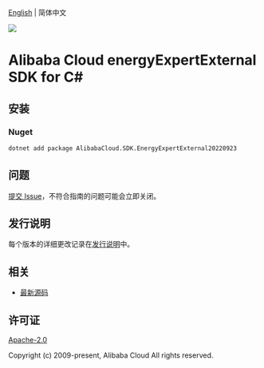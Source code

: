 [English](README.md) | 简体中文

![](https://aliyunsdk-pages.alicdn.com/icons/AlibabaCloud.svg)

# Alibaba Cloud energyExpertExternal SDK for C#

## 安装

### Nuget

```bash
dotnet add package AlibabaCloud.SDK.EnergyExpertExternal20220923
```

## 问题

[提交 Issue](https://github.com/aliyun/alibabacloud-csharp-sdk/issues/new)，不符合指南的问题可能会立即关闭。

## 发行说明

每个版本的详细更改记录在[发行说明](./ChangeLog.md)中。

## 相关

* [最新源码](https://github.com/aliyun/alibabacloud-csharp-sdk/)

## 许可证

[Apache-2.0](http://www.apache.org/licenses/LICENSE-2.0)

Copyright (c) 2009-present, Alibaba Cloud All rights reserved.
